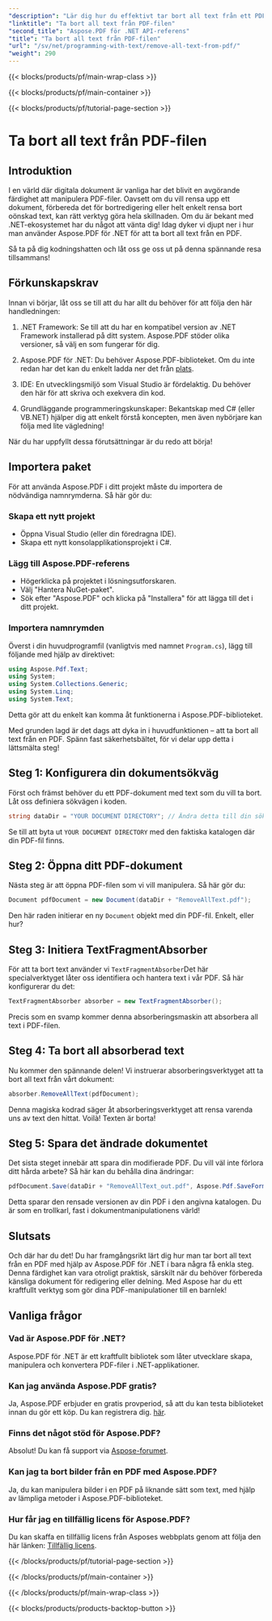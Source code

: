 ```yaml
---
"description": "Lär dig hur du effektivt tar bort all text från ett PDF-dokument med Aspose.PDF för .NET. Följ vår enkla guide för att bemästra PDF-hantering."
"linktitle": "Ta bort all text från PDF-filen"
"second_title": "Aspose.PDF för .NET API-referens"
"title": "Ta bort all text från PDF-filen"
"url": "/sv/net/programming-with-text/remove-all-text-from-pdf/"
"weight": 290
---
```


{{< blocks/products/pf/main-wrap-class >}}

{{< blocks/products/pf/main-container >}}

{{< blocks/products/pf/tutorial-page-section >}}

# Ta bort all text från PDF-filen

## Introduktion

I en värld där digitala dokument är vanliga har det blivit en avgörande färdighet att manipulera PDF-filer. Oavsett om du vill rensa upp ett dokument, förbereda det för bortredigering eller helt enkelt rensa bort oönskad text, kan rätt verktyg göra hela skillnaden. Om du är bekant med .NET-ekosystemet har du något att vänta dig! Idag dyker vi djupt ner i hur man använder Aspose.PDF för .NET för att ta bort all text från en PDF. 

Så ta på dig kodningshatten och låt oss ge oss ut på denna spännande resa tillsammans!

## Förkunskapskrav

Innan vi börjar, låt oss se till att du har allt du behöver för att följa den här handledningen:

1. .NET Framework: Se till att du har en kompatibel version av .NET Framework installerad på ditt system. Aspose.PDF stöder olika versioner, så välj en som fungerar för dig.
   
2. Aspose.PDF för .NET: Du behöver Aspose.PDF-biblioteket. Om du inte redan har det kan du enkelt ladda ner det från [plats](https://releases.aspose.com/pdf/net/).

3. IDE: En utvecklingsmiljö som Visual Studio är fördelaktig. Du behöver den här för att skriva och exekvera din kod.

4. Grundläggande programmeringskunskaper: Bekantskap med C# (eller VB.NET) hjälper dig att enkelt förstå koncepten, men även nybörjare kan följa med lite vägledning!

När du har uppfyllt dessa förutsättningar är du redo att börja!

## Importera paket

För att använda Aspose.PDF i ditt projekt måste du importera de nödvändiga namnrymderna. Så här gör du:

### Skapa ett nytt projekt

- Öppna Visual Studio (eller din föredragna IDE).
- Skapa ett nytt konsolapplikationsprojekt i C#.

### Lägg till Aspose.PDF-referens

- Högerklicka på projektet i lösningsutforskaren.
- Välj "Hantera NuGet-paket".
- Sök efter "Aspose.PDF" och klicka på "Installera" för att lägga till det i ditt projekt.

### Importera namnrymden

Överst i din huvudprogramfil (vanligtvis med namnet `Program.cs`), lägg till följande med hjälp av direktivet:

```csharp
using Aspose.Pdf.Text;
using System;
using System.Collections.Generic;
using System.Linq;
using System.Text;
```

Detta gör att du enkelt kan komma åt funktionerna i Aspose.PDF-biblioteket.

Med grunden lagd är det dags att dyka in i huvudfunktionen – att ta bort all text från en PDF. Spänn fast säkerhetsbältet, för vi delar upp detta i lättsmälta steg!

## Steg 1: Konfigurera din dokumentsökväg 

Först och främst behöver du ett PDF-dokument med text som du vill ta bort. Låt oss definiera sökvägen i koden.

```csharp
string dataDir = "YOUR DOCUMENT DIRECTORY"; // Ändra detta till din sökväg
```

Se till att byta ut `YOUR DOCUMENT DIRECTORY` med den faktiska katalogen där din PDF-fil finns.

## Steg 2: Öppna ditt PDF-dokument

Nästa steg är att öppna PDF-filen som vi vill manipulera. Så här gör du:

```csharp
Document pdfDocument = new Document(dataDir + "RemoveAllText.pdf");
```

Den här raden initierar en ny `Document` objekt med din PDF-fil. Enkelt, eller hur?

## Steg 3: Initiera TextFragmentAbsorber

För att ta bort text använder vi `TextFragmentAbsorber`Det här specialverktyget låter oss identifiera och hantera text i vår PDF. Så här konfigurerar du det:

```csharp
TextFragmentAbsorber absorber = new TextFragmentAbsorber();
```

Precis som en svamp kommer denna absorberingsmaskin att absorbera all text i PDF-filen.

## Steg 4: Ta bort all absorberad text

Nu kommer den spännande delen! Vi instruerar absorberingsverktyget att ta bort all text från vårt dokument:

```csharp
absorber.RemoveAllText(pdfDocument);
```

Denna magiska kodrad säger åt absorberingsverktyget att rensa varenda uns av text den hittat. Voilà! Texten är borta!

## Steg 5: Spara det ändrade dokumentet

Det sista steget innebär att spara din modifierade PDF. Du vill väl inte förlora ditt hårda arbete? Så här kan du behålla dina ändringar:

```csharp
pdfDocument.Save(dataDir + "RemoveAllText_out.pdf", Aspose.Pdf.SaveFormat.Pdf);
```

Detta sparar den rensade versionen av din PDF i den angivna katalogen. Du är som en trollkarl, fast i dokumentmanipulationens värld!

## Slutsats

Och där har du det! Du har framgångsrikt lärt dig hur man tar bort all text från en PDF med hjälp av Aspose.PDF för .NET i bara några få enkla steg. Denna färdighet kan vara otroligt praktisk, särskilt när du behöver förbereda känsliga dokument för redigering eller delning. Med Aspose har du ett kraftfullt verktyg som gör dina PDF-manipulationer till en barnlek!

## Vanliga frågor

### Vad är Aspose.PDF för .NET?
Aspose.PDF för .NET är ett kraftfullt bibliotek som låter utvecklare skapa, manipulera och konvertera PDF-filer i .NET-applikationer.

### Kan jag använda Aspose.PDF gratis?
Ja, Aspose.PDF erbjuder en gratis provperiod, så att du kan testa biblioteket innan du gör ett köp. Du kan registrera dig. [här](https://releases.aspose.com/).

### Finns det något stöd för Aspose.PDF?
Absolut! Du kan få support via [Aspose-forumet](https://forum.aspose.com/c/pdf/10).

### Kan jag ta bort bilder från en PDF med Aspose.PDF?
Ja, du kan manipulera bilder i en PDF på liknande sätt som text, med hjälp av lämpliga metoder i Aspose.PDF-biblioteket.

### Hur får jag en tillfällig licens för Aspose.PDF?
Du kan skaffa en tillfällig licens från Asposes webbplats genom att följa den här länken: [Tillfällig licens](https://purchase.aspose.com/temporary-license/).

{{< /blocks/products/pf/tutorial-page-section >}}

{{< /blocks/products/pf/main-container >}}

{{< /blocks/products/pf/main-wrap-class >}}

{{< blocks/products/products-backtop-button >}}